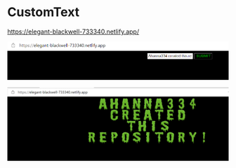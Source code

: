 # CustomText

https://elegant-blackwell-733340.netlify.app/

![1](https://github.com/ahanna334/CustomText/blob/main/0_ahanna334.png)

![2](https://github.com/ahanna334/CustomText/blob/main/1_ahanna334.png)
